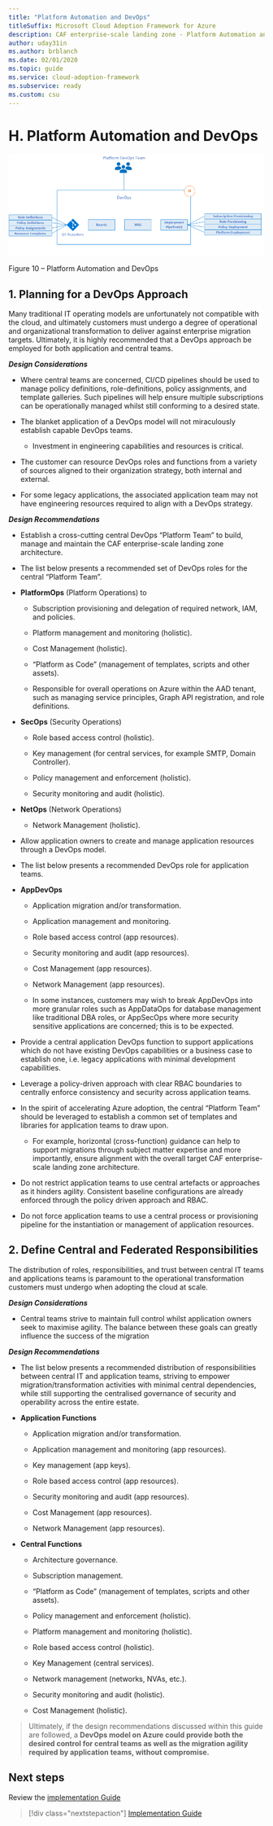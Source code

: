 ```yaml
---
title: "Platform Automation and DevOps"
titleSuffix: Microsoft Cloud Adoption Framework for Azure
description: CAF enterprise-scale landing zone - Platform Automation and DevOps
author: uday31in
ms.author: brblanch
ms.date: 02/01/2020
ms.topic: guide
ms.service: cloud-adoption-framework
ms.subservice: ready
ms.custom: csu
---
```



# H. Platform Automation and DevOps

[![Platform Automation and DevOps](./media/devops.png "Platform Automation and DevOps")](./media/devops.png)

Figure 10 – Platform Automation and DevOps

## 1. Planning for a DevOps Approach

Many traditional IT operating models are unfortunately not compatible with the cloud, and ultimately customers must undergo a degree of operational and organizational transformation to deliver against enterprise migration targets. Ultimately, it is highly recommended that a DevOps approach be employed for both application and central teams.

***Design Considerations***

- Where central teams are concerned, CI/CD pipelines should be used to manage policy definitions, role-definitions, policy assignments, and template galleries. Such pipelines will help ensure multiple subscriptions can be operationally managed whilst still conforming to a desired state.

- The blanket application of a DevOps model will not miraculously establish capable DevOps teams.

    - Investment in engineering capabilities and resources is critical.

- The customer can resource DevOps roles and functions from a variety of sources aligned to their organization strategy, both internal and external.

- For some legacy applications, the associated application team may not have engineering resources required to align with a DevOps strategy.

***Design Recommendations***

- Establish a cross-cutting central DevOps “Platform Team” to build, manage and maintain the CAF enterprise-scale landing zone architecture.

- The list below presents a recommended set of DevOps roles for the central “Platform Team”.

- **PlatformOps** (Platform Operations) to

    - Subscription provisioning and delegation of required network, IAM, and policies.

    - Platform management and monitoring (holistic).

    - Cost Management (holistic).

    - “Platform as Code” (management of templates, scripts and other assets).

    - Responsible for overall operations on Azure within the AAD tenant, such as managing service principles, Graph API registration, and role definitions.

- **SecOps** (Security Operations)

    - Role based access control (holistic).

    - Key management (for central services, for example SMTP, Domain Controller).

    - Policy management and enforcement (holistic).

    - Security monitoring and audit (holistic).

- **NetOps** (Network Operations)

    - Network Management (holistic).

- Allow application owners to create and manage application resources through a DevOps model.

- The list below presents a recommended DevOps role for application teams.

- **AppDevOps**

    - Application migration and/or transformation.

    - Application management and monitoring.

    - Role based access control (app resources).

    - Security monitoring and audit (app resources).

    - Cost Management (app resources).

    - Network Management (app resources).

    - In some instances, customers may wish to break AppDevOps into more granular roles such as AppDataOps for database management like traditional DBA roles, or AppSecOps where more security sensitive applications are concerned; this is to be expected.

- Provide a central application DevOps function to support applications which do not have existing DevOps capabilities or a business case to establish one, i.e. legacy applications with minimal development capabilities.

- Leverage a policy-driven approach with clear RBAC boundaries to centrally enforce consistency and security across application teams.

- In the spirit of accelerating Azure adoption, the central “Platform Team” should be leveraged to establish a common set of templates and libraries for application teams to draw upon.

    - For example, horizontal (cross-function) guidance can help to support migrations through subject matter expertise and more importantly, ensure alignment with the overall target CAF enterprise-scale landing zone architecture.

<!-- -->

- Do not restrict application teams to use central artefacts or approaches as it hinders agility. Consistent baseline configurations are already enforced through the policy driven approach and RBAC.

- Do not force application teams to use a central process or provisioning pipeline for the instantiation or management of application resources.

## 2. Define Central and Federated Responsibilities

The distribution of roles, responsibilities, and trust between central IT teams and applications teams is paramount to the operational transformation customers must undergo when adopting the cloud at scale.

***Design Considerations***

- Central teams strive to maintain full control whilst application owners seek to maximise agility. The balance between these goals can greatly influence the success of the migration

***Design Recommendations***

- The list below presents a recommended distribution of responsibilities between central IT and application teams, striving to empower migration/transformation activities with minimal central dependencies, while still supporting the centralised governance of security and operability across the entire estate.

- **Application Functions**

    - Application migration and/or transformation.

    - Application management and monitoring (app resources).

    - Key management (app keys).

    - Role based access control (app resources).

    - Security monitoring and audit (app resources).

    - Cost Management (app resources).

    - Network Management (app resources).

- **Central Functions**

    - Architecture governance.

    - Subscription management.

    - “Platform as Code” (management of templates, scripts and other assets).

    - Policy management and enforcement (holistic).

    - Platform management and monitoring (holistic).

    - Role based access control (holistic).

    - Key Management (central services).

    - Network management (networks, NVAs, etc.).

    - Security monitoring and audit (holistic).

    - Cost Management (holistic).

> Ultimately, if the design recommendations discussed within this guide are followed, a **DevOps model on Azure could provide both the desired control for central teams as well as the migration agility required by application teams, without compromise.**

## Next steps

Review the [implementation Guide](./implementation-guide.md)

> [!div class="nextstepaction"]
> [Implementation Guide](./implementation-guide.md)